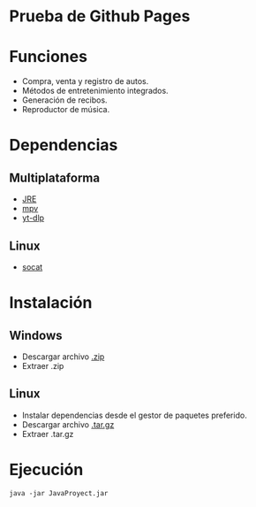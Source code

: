 # Prueba de Github Pages

# Funciones
 - Compra, venta y registro de autos.
 - Métodos de entretenimiento integrados.
 - Generación de recibos.
 - Reproductor de música.

# Dependencias
## Multiplataforma
 - [JRE](https://openjdk.org/)
 - [mpv](https://mpv.io/)
 - [yt-dlp](https://github.com/yt-dlp/yt-dlp/)

## Linux 
 - [socat](http://www.dest-unreach.org/socat/)

# Instalación
## Windows
 - Descargar archivo [.zip](https://github.com/migue07juegos/Concesionaria_Java/releases/download/v1.0.0/Windows-x64.zip)
 - Extraer .zip

## Linux
 - Instalar dependencias desde el gestor de paquetes preferido.
 - Descargar archivo [.tar.gz](https://github.com/migue07juegos/Concesionaria_Java/releases/download/v1.0.0/Linux-x64.tar.gz)
 - Extraer .tar.gz

# Ejecución
`java -jar JavaProyect.jar`